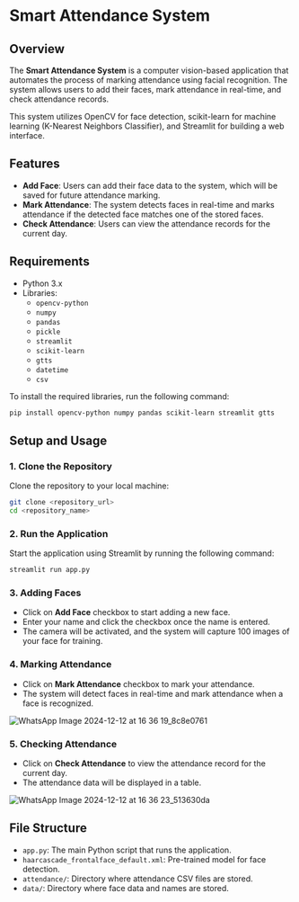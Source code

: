 # Smart Attendance System

## Overview

The **Smart Attendance System** is a computer vision-based application that automates the process of marking attendance using facial recognition. The system allows users to add their faces, mark attendance in real-time, and check attendance records.

This system utilizes OpenCV for face detection, scikit-learn for machine learning (K-Nearest Neighbors Classifier), and Streamlit for building a web interface.

## Features

- **Add Face**: Users can add their face data to the system, which will be saved for future attendance marking.
- **Mark Attendance**: The system detects faces in real-time and marks attendance if the detected face matches one of the stored faces.
- **Check Attendance**: Users can view the attendance records for the current day.

## Requirements

- Python 3.x
- Libraries:
  - `opencv-python`
  - `numpy`
  - `pandas`
  - `pickle`
  - `streamlit`
  - `scikit-learn`
  - `gtts`
  - `datetime`
  - `csv`

To install the required libraries, run the following command:

```bash
pip install opencv-python numpy pandas scikit-learn streamlit gtts
```

## Setup and Usage

### 1. Clone the Repository

Clone the repository to your local machine:

```bash
git clone <repository_url>  
cd <repository_name>
```

### 2. Run the Application

Start the application using Streamlit by running the following command:

```bash
streamlit run app.py
```

### 3. Adding Faces

- Click on **Add Face** checkbox to start adding a new face.
- Enter your name and click the checkbox once the name is entered.
- The camera will be activated, and the system will capture 100 images of your face for training.

### 4. Marking Attendance

- Click on **Mark Attendance** checkbox to mark your attendance.
- The system will detect faces in real-time and mark attendance when a face is recognized.
  
 ![WhatsApp Image 2024-12-12 at 16 36 19_8c8e0761](https://github.com/user-attachments/assets/10bf0691-22cc-4e14-8369-c27edb581d9c)


### 5. Checking Attendance

- Click on **Check Attendance** to view the attendance record for the current day.
- The attendance data will be displayed in a table.
  
![WhatsApp Image 2024-12-12 at 16 36 23_513630da](https://github.com/user-attachments/assets/0b3911c5-3a68-4ac4-a840-f060aec4a2e4)


## File Structure

- `app.py`: The main Python script that runs the application.
- `haarcascade_frontalface_default.xml`: Pre-trained model for face detection.
- `attendance/`: Directory where attendance CSV files are stored.
- `data/`: Directory where face data and names are stored.

